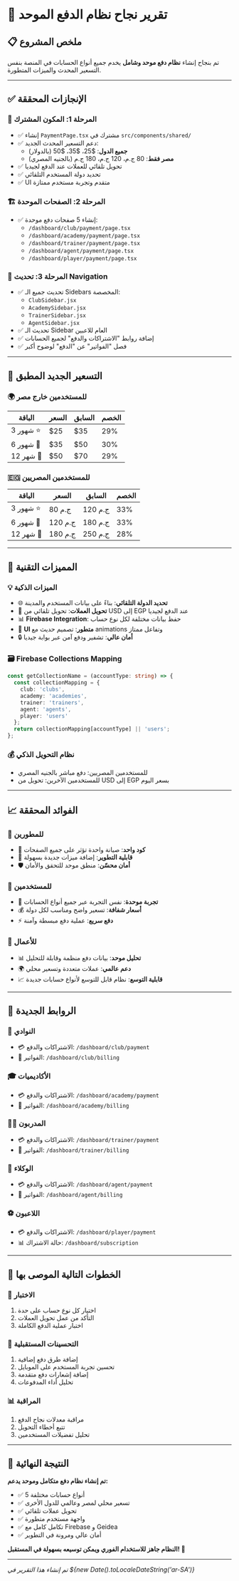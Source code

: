 # 🎉 تقرير نجاح نظام الدفع الموحد

## 📋 ملخص المشروع

تم بنجاح إنشاء **نظام دفع موحد وشامل** يخدم جميع أنواع الحسابات في المنصة بنفس التسعير المحدث والميزات المتطورة.

---

## ✅ الإنجازات المحققة

### 🔧 **المرحلة 1: المكون المشترك**
- ✅ إنشاء `PaymentPage.tsx` مشترك في `src/components/shared/`
- ✅ دعم التسعير المحدث الجديد:
  - **جميع الدول**: $25، $35، $50 (بالدولار)
  - **مصر فقط**: 80 ج.م، 120 ج.م، 180 ج.م (بالجنيه المصري)
- ✅ تحويل تلقائي للعملات عند الدفع لجيديا
- ✅ تحديد دولة المستخدم التلقائي
- ✅ UI متقدم وتجربة مستخدم ممتازة

### 🏗️ **المرحلة 2: الصفحات الموحدة**
- ✅ إنشاء 5 صفحات دفع موحدة:
  - `/dashboard/club/payment/page.tsx`
  - `/dashboard/academy/payment/page.tsx`
  - `/dashboard/trainer/payment/page.tsx`
  - `/dashboard/agent/payment/page.tsx`
  - `/dashboard/player/payment/page.tsx`

### 🧭 **المرحلة 3: تحديث Navigation**
- ✅ تحديث جميع الـ Sidebars المخصصة:
  - `ClubSidebar.jsx`
  - `AcademySidebar.jsx`
  - `TrainerSidebar.jsx`
  - `AgentSidebar.jsx`
- ✅ تحديث الـ Sidebar العام للاعبين
- ✅ إضافة روابط "الاشتراكات والدفع" لجميع الحسابات
- ✅ فصل "الفواتير" عن "الدفع" لوضوح أكبر

---

## 🎯 التسعير الجديد المطبق

### 🌍 **للمستخدمين خارج مصر**
| الباقة | السعر | السابق | الخصم |
|---------|-------|---------|-------|
| 3 شهور ⭐ | $25 | $35 | 29% |
| 6 شهور 🏅 | $35 | $50 | 30% |
| 12 شهر 👑 | $50 | $70 | 29% |

### 🇪🇬 **للمستخدمين المصريين**
| الباقة | السعر | السابق | الخصم |
|---------|-------|---------|-------|
| 3 شهور ⭐ | 80 ج.م | 120 ج.م | 33% |
| 6 شهور 🏅 | 120 ج.م | 180 ج.م | 33% |
| 12 شهر 👑 | 180 ج.م | 250 ج.م | 28% |

---

## 🔧 المميزات التقنية

### 💡 **الميزات الذكية**
- 🌐 **تحديد الدولة التلقائي**: بناءً على بيانات المستخدم والمدينة
- 🔄 **تحويل العملات**: تحويل تلقائي من USD إلى EGP عند الدفع لجيديا
- 📊 **Firebase Integration**: حفظ بيانات مختلفة لكل نوع حساب
- 🎨 **UI متطور**: تصميم حديث مع animations وتفاعل ممتاز
- 🔒 **أمان عالي**: تشفير ودفع آمن عبر بوابة جيديا

### 🗃️ **Firebase Collections Mapping**
```typescript
const getCollectionName = (accountType: string) => {
  const collectionMapping = {
    club: 'clubs',
    academy: 'academies', 
    trainer: 'trainers',
    agent: 'agents',
    player: 'users'
  };
  return collectionMapping[accountType] || 'users';
};
```

### 💰 **نظام التحويل الذكي**
- للمستخدمين المصريين: دفع مباشر بالجنيه المصري
- للمستخدمين الآخرين: تحويل من USD إلى EGP بسعر اليوم

---

## 📈 الفوائد المحققة

### 🎯 **للمطورين**
- 📝 **كود واحد**: صيانة واحدة تؤثر على جميع الصفحات
- 🔧 **قابلية التطوير**: إضافة ميزات جديدة بسهولة
- 🛡️ **أمان محسّن**: منطق موحد للتحقق والأمان

### 👥 **للمستخدمين**
- 🎨 **تجربة موحدة**: نفس التجربة عبر جميع أنواع الحسابات
- 💰 **أسعار شفافة**: تسعير واضح ومناسب لكل دولة
- ⚡ **دفع سريع**: عملية دفع مبسطة وآمنة

### 💼 **للأعمال**
- 📊 **تحليل موحد**: بيانات دفع منظمة وقابلة للتحليل
- 🌍 **دعم عالمي**: عملات متعددة وتسعير محلي
- 📈 **قابلية التوسع**: نظام قابل للتوسع لأنواع حسابات جديدة

---

## 🔗 الروابط الجديدة

### 🏢 **النوادي**
- 💳 الاشتراكات والدفع: `/dashboard/club/payment`
- 📄 الفواتير: `/dashboard/club/billing`

### 🎓 **الأكاديميات**  
- 💳 الاشتراكات والدفع: `/dashboard/academy/payment`
- 📄 الفواتير: `/dashboard/academy/billing`

### 👨‍🏫 **المدربون**
- 💳 الاشتراكات والدفع: `/dashboard/trainer/payment`
- 📄 الفواتير: `/dashboard/trainer/billing`

### 🤝 **الوكلاء**
- 💳 الاشتراكات والدفع: `/dashboard/agent/payment`
- 📄 الفواتير: `/dashboard/agent/billing`

### ⚽ **اللاعبون**
- 💳 الاشتراكات والدفع: `/dashboard/player/payment`
- 📊 حالة الاشتراك: `/dashboard/subscription`

---

## 📝 الخطوات التالية الموصى بها

### 🧪 **الاختبار**
1. اختبار كل نوع حساب على حدة
2. التأكد من عمل تحويل العملات
3. اختبار عملية الدفع الكاملة

### 🔧 **التحسينات المستقبلية**
1. إضافة طرق دفع إضافية
2. تحسين تجربة المستخدم على الموبايل
3. إضافة إشعارات دفع متقدمة
4. تحليل أداء المدفوعات

### 📊 **المراقبة**
1. مراقبة معدلات نجاح الدفع
2. تتبع أخطاء التحويل
3. تحليل تفضيلات المستخدمين

---

## 🎯 النتيجة النهائية

**تم إنشاء نظام دفع متكامل وموحد يدعم:**
- ✅ 5 أنواع حسابات مختلفة
- ✅ تسعير محلي لمصر وعالمي للدول الأخرى
- ✅ تحويل عملات تلقائي
- ✅ واجهة مستخدم متطورة
- ✅ تكامل كامل مع Firebase و Geidea
- ✅ أمان عالي ومرونة في التطوير

**النظام جاهز للاستخدام الفوري ويمكن توسيعه بسهولة في المستقبل! 🚀**

---
*تم إنشاء هذا التقرير في ${new Date().toLocaleDateString('ar-SA')}* 